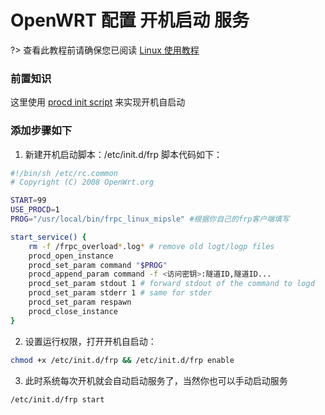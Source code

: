 # OpenWRT 配置 开机启动 服务

?> 查看此教程前请确保您已阅读 [Linux 使用教程](/frpc/usage/linux)

### 前置知识

这里使用 [procd init script](https://openwrt.org/docs/guide-developer/procd-init-scripts) 来实现开机自启动


### 添加步骤如下

1. 新建开机启动脚本：/etc/init.d/frp 脚本代码如下：

```bash
#!/bin/sh /etc/rc.common
# Copyright (C) 2008 OpenWrt.org

START=99
USE_PROCD=1
PROG="/usr/local/bin/frpc_linux_mipsle" #根据你自己的frp客户端填写

start_service() {
    rm -f /frpc_overload*.log* # remove old logt/logp files
    procd_open_instance
    procd_set_param command "$PROG"
    procd_append_param command -f <访问密钥>:隧道ID,隧道ID...
    procd_set_param stdout 1 # forward stdout of the command to logd
    procd_set_param stderr 1 # same for stder
    procd_set_param respawn
    procd_close_instance
}
```

2. 设置运行权限，打开开机自启动：

```bash
chmod +x /etc/init.d/frp && /etc/init.d/frp enable
```

3. 此时系统每次开机就会自动启动服务了，当然你也可以手动启动服务

```bash
/etc/init.d/frp start
```


